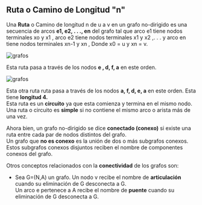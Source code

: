 ## Ruta o Camino de Longitud "n"

Una **Ruta** o Camino de longitud n de u a v en un grafo no-dirigido es una secuencia de arcos **e1, e2, . . ., en** del grafo tal que arco e1 tiene nodos terminales xo y x1 , arco e2 tiene nodos terminales x1 y x2 ,. . . y arco en tiene nodos terminales xn-1 y xn , Donde x0 = u y xn = v.

![grafos](/assets/images/graph/grafo_22.jpg)

Esta ruta pasa a través de los nodos **e , d, f, a** en este orden.

![grafos](/assets/images/graph/grafo_23.jpg)

Esta otra ruta ruta pasa a través de los nodos **a, f, d, e, a** en este orden. Esta tiene **longitud 4.**  
Esta ruta es un **circuito** ya que esta comienza y termina en el mismo nodo.  
Una ruta o circuito es **simple** si no contiene el mismo arco o arista más de una vez.  
  
Ahora bien, un grafo no-dirigido se dice **conectado (conexo)** si existe una ruta entre cada par de nodos distintos del grafo.  
Un grafo que **no es conexo** es la unión de dos o más subgrafos conexos. Estos subgrafos conexos disjuntos reciben el nombre de componentes conexos del grafo.  
  
Otros conceptos relacionados con la **conectividad** de los grafos son:  
- Sea G=(N,A) un grafo. Un nodo v recibe el nombre de **articulación** cuando su eliminación de G desconecta a G.  
Un arco e pertenece a A recibe el nombre de **puente** cuando su eliminación de G desconecta a G.  